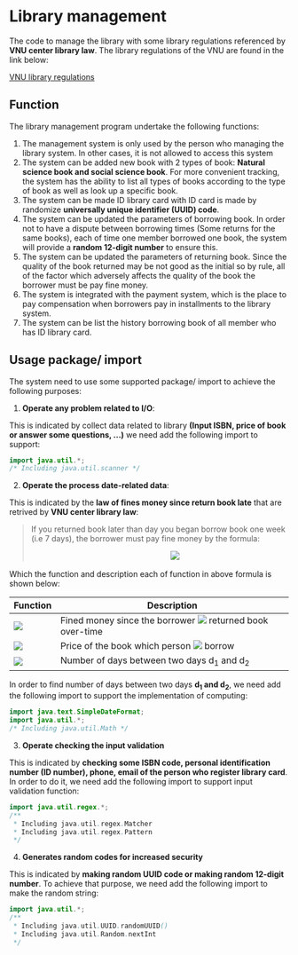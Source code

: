 # Library management
The code to manage the library with some library regulations referenced by **VNU center library law**. The library regulations of the VNU are found in the link below:

[VNU library regulations](http://www.vnulib.edu.vn/index.php/muon-tra-tai-lieu-tvtt)

## Function
The library management program undertake the following functions:
1. The management system is only used by the person who managing the library system. In other cases, it is not allowed to access this system
2. The system can be added new book with 2 types of book: **Natural science book and social science book**. For more convenient tracking, the system has the ability to list all types of books according to the type of book as well as look up a specific book.
3. The system can be made ID library card with ID card is made by randomize **universally unique identifier (UUID) code**.
4. The system can be updated the parameters of borrowing book. In order not to have a dispute between borrowing times (Some returns for the same books), each of time one member borrowed one book, the system will provide a **random 12-digit number** to ensure this.
5. The system can be updated the parameters of returning book. Since the quality of the book returned may be not good as the initial so by rule, all of the factor which adversely affects the quality of the book the borrower must be pay fine money.
6. The system is integrated with the payment system, which is the place to pay compensation when borrowers pay in installments to the library system.
7. The system can be list the history borrowing book of all member who has ID library card.

## Usage package/ import

The system need to use some supported package/ import to achieve the following purposes:
1. **Operate any problem related to I/O**:

This is indicated by collect data related to library **(Input ISBN, price of book or answer some questions, ...)** we need add the following import to support:

```java
import java.util.*;
/* Including java.util.scanner */
```

2. **Operate the process date-related data**:

This is indicated by the **law of fines money since return book late** that are retrived by **VNU center library law**:

> If you returned book later than day you began borrow book one week (i.e 7 days), the borrower must pay fine money by the formula: 
>
> &emsp; &emsp; &emsp; &emsp; &emsp; &emsp; &emsp; &emsp; &emsp; &emsp; &emsp; &emsp; &emsp; &emsp; <img src="https://latex.codecogs.com/gif.latex?S(d_1,d_2,x)&space;=&space;P(x)&space;&plus;&space;5000&space;\times&space;\left(D(d_1,&space;d_2)&space;-&space;7&space;\right)"> 
>
Which the function and description each of function in above formula is shown below:


| Function | Description |
| --- | ----------- |
| <img src="https://latex.codecogs.com/gif.latex?S(d_1,&space;d_2,&space;x)"> | Fined money since the borrower <img src="https://latex.codecogs.com/gif.latex?x"> returned book over-time |
| <img src="https://latex.codecogs.com/gif.latex?P(x)"> | Price of the book which person <img src="https://latex.codecogs.com/gif.latex?x"> borrow |
| <img src="https://latex.codecogs.com/gif.latex?D(d_1,&space;d_2)"> | Number of days between two days d<sub>1</sub> and d<sub>2</sub> |

In order to find number of days between two days **d<sub>1</sub> and d<sub>2</sub>**, we need add the following import to support the implementation of computing:

```java
import java.text.SimpleDateFormat;
import java.util.*;
/* Including java.util.Math */
```

3. **Operate checking the input validation**

This is indicated by **checking some ISBN code, personal identification number (ID number), phone, email of the person who register library card**. In order to do it, we need add the following import to support input validation function:

```java
import java.util.regex.*;
/**
 * Including java.util.regex.Matcher
 * Including java.util.regex.Pattern
 */
```

4. **Generates random codes for increased security**

This is indicated by **making random UUID code or making random 12-digit number**. To achieve that purpose, we need add the following import to make the random string:

```java
import java.util.*;
/**
 * Including java.util.UUID.randomUUID()
 * Including java.util.Random.nextInt
 */
```


